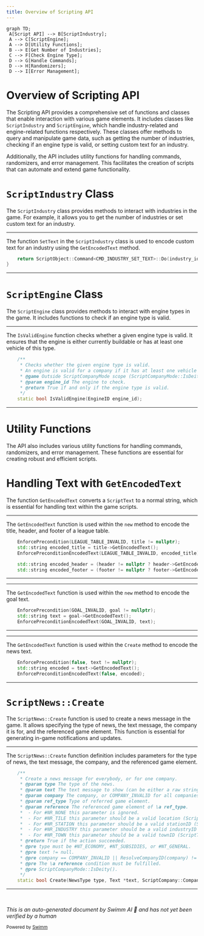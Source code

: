 ```yaml
---
title: Overview of Scripting API
---
```

```mermaid
graph TD;
 A[Script API] --> B[ScriptIndustry];
 A --> C[ScriptEngine];
 A --> D[Utility Functions];
 B --> E[Get Number of Industries];
 C --> F[Check Engine Type];
 D --> G[Handle Commands];
 D --> H[Randomizers];
 D --> I[Error Management];
```

# Overview of Scripting API

The Scripting API provides a comprehensive set of functions and classes that enable interaction with various game elements. It includes classes like <SwmToken path="src/script/api/script_news.hpp" pos="58:25:25" line-data="	 *  - For #NR_INDUSTRY this parameter should be a valid industryID (ScriptIndustry::IsValidIndustry).">`ScriptIndustry`</SwmToken> and <SwmToken path="src/script/api/script_engine.hpp" pos="22:2:2" line-data="class ScriptEngine : public ScriptObject {">`ScriptEngine`</SwmToken>, which handle industry-related and engine-related functions respectively. These classes offer methods to query and manipulate game data, such as getting the number of industries, checking if an engine type is valid, or setting custom text for an industry.

Additionally, the API includes utility functions for handling commands, randomizers, and error management. This facilitates the creation of scripts that can automate and extend game functionality.

# <SwmToken path="src/script/api/script_news.hpp" pos="58:25:25" line-data="	 *  - For #NR_INDUSTRY this parameter should be a valid industryID (ScriptIndustry::IsValidIndustry).">`ScriptIndustry`</SwmToken> Class

The <SwmToken path="src/script/api/script_news.hpp" pos="58:25:25" line-data="	 *  - For #NR_INDUSTRY this parameter should be a valid industryID (ScriptIndustry::IsValidIndustry).">`ScriptIndustry`</SwmToken> class provides methods to interact with industries in the game. For example, it allows you to get the number of industries or set custom text for an industry.

<SwmSnippet path="/src/script/api/script_industry.cpp" line="66">

---

The function <SwmToken path="src/script/api/script_industry.cpp" pos="59:10:10" line-data="/* static */ bool ScriptIndustry::SetText(IndustryID industry_id, Text *text)">`SetText`</SwmToken> in the <SwmToken path="src/script/api/script_news.hpp" pos="58:25:25" line-data="	 *  - For #NR_INDUSTRY this parameter should be a valid industryID (ScriptIndustry::IsValidIndustry).">`ScriptIndustry`</SwmToken> class is used to encode custom text for an industry using the <SwmToken path="src/script/api/script_industry.cpp" pos="66:24:24" line-data="	return ScriptObject::Command&lt;CMD_INDUSTRY_SET_TEXT&gt;::Do(industry_id, text != nullptr ? text-&gt;GetEncodedText() : std::string{});">`GetEncodedText`</SwmToken> method.

```c++
	return ScriptObject::Command<CMD_INDUSTRY_SET_TEXT>::Do(industry_id, text != nullptr ? text->GetEncodedText() : std::string{});
}
```

---

</SwmSnippet>

# <SwmToken path="src/script/api/script_engine.hpp" pos="22:2:2" line-data="class ScriptEngine : public ScriptObject {">`ScriptEngine`</SwmToken> Class

The <SwmToken path="src/script/api/script_engine.hpp" pos="22:2:2" line-data="class ScriptEngine : public ScriptObject {">`ScriptEngine`</SwmToken> class provides methods to interact with engine types in the game. It includes functions to check if an engine type is valid.

<SwmSnippet path="/src/script/api/script_engine.hpp" line="24">

---

The <SwmToken path="src/script/api/script_engine.hpp" pos="31:5:5" line-data="	static bool IsValidEngine(EngineID engine_id);">`IsValidEngine`</SwmToken> function checks whether a given engine type is valid. It ensures that the engine is either currently buildable or has at least one vehicle of this type.

```c++
	/**
	 * Checks whether the given engine type is valid.
	 * An engine is valid for a company if it has at least one vehicle of this engine or it's currently buildable.
	 * @game Outside ScriptCompanyMode scope (ScriptCompanyMode::IsDeity) the function reports all engines valid, which were or will be available at some point.
	 * @param engine_id The engine to check.
	 * @return True if and only if the engine type is valid.
	 */
	static bool IsValidEngine(EngineID engine_id);
```

---

</SwmSnippet>

# Utility Functions

The API also includes various utility functions for handling commands, randomizers, and error management. These functions are essential for creating robust and efficient scripts.

# Handling Text with <SwmToken path="src/script/api/script_industry.cpp" pos="66:24:24" line-data="	return ScriptObject::Command&lt;CMD_INDUSTRY_SET_TEXT&gt;::Do(industry_id, text != nullptr ? text-&gt;GetEncodedText() : std::string{});">`GetEncodedText`</SwmToken>

The function <SwmToken path="src/script/api/script_industry.cpp" pos="66:24:24" line-data="	return ScriptObject::Command&lt;CMD_INDUSTRY_SET_TEXT&gt;::Do(industry_id, text != nullptr ? text-&gt;GetEncodedText() : std::string{});">`GetEncodedText`</SwmToken> converts a <SwmToken path="src/script/api/script_news.hpp" pos="51:36:36" line-data="	 * @param text The text message to show (can be either a raw string, or a ScriptText object).">`ScriptText`</SwmToken> to a normal string, which is essential for handling text within the game scripts.

<SwmSnippet path="/src/script/api/script_league.cpp" line="34">

---

The <SwmToken path="src/script/api/script_league.cpp" pos="35:11:11" line-data="	std::string encoded_title = title-&gt;GetEncodedText();">`GetEncodedText`</SwmToken> function is used within the <SwmToken path="src/script/api/script_engine.hpp" pos="117:7:7" line-data="	 * Get the new cost of an engine.">`new`</SwmToken> method to encode the title, header, and footer of a league table.

```c++
	EnforcePrecondition(LEAGUE_TABLE_INVALID, title != nullptr);
	std::string encoded_title = title->GetEncodedText();
	EnforcePreconditionEncodedText(LEAGUE_TABLE_INVALID, encoded_title);

	std::string encoded_header = (header != nullptr ? header->GetEncodedText() : std::string{});
	std::string encoded_footer = (footer != nullptr ? footer->GetEncodedText() : std::string{});
```

---

</SwmSnippet>

<SwmSnippet path="/src/script/api/script_goal.cpp" line="50">

---

The <SwmToken path="src/script/api/script_goal.cpp" pos="51:11:11" line-data="	std::string text = goal-&gt;GetEncodedText();">`GetEncodedText`</SwmToken> function is used within the <SwmToken path="src/script/api/script_engine.hpp" pos="117:7:7" line-data="	 * Get the new cost of an engine.">`new`</SwmToken> method to encode the goal text.

```c++
	EnforcePrecondition(GOAL_INVALID, goal != nullptr);
	std::string text = goal->GetEncodedText();
	EnforcePreconditionEncodedText(GOAL_INVALID, text);
```

---

</SwmSnippet>

<SwmSnippet path="/src/script/api/script_news.cpp" line="28">

---

The <SwmToken path="src/script/api/script_news.cpp" pos="29:11:11" line-data="	std::string encoded = text-&gt;GetEncodedText();">`GetEncodedText`</SwmToken> function is used within the <SwmToken path="src/script/api/script_news.hpp" pos="49:3:3" line-data="	 * Create a news message for everybody, or for one company.">`Create`</SwmToken> method to encode the news text.

```c++
	EnforcePrecondition(false, text != nullptr);
	std::string encoded = text->GetEncodedText();
	EnforcePreconditionEncodedText(false, encoded);
```

---

</SwmSnippet>

# <SwmToken path="src/script/api/script_news.cpp" pos="23:8:10" line-data="/* static */ bool ScriptNews::Create(NewsType type, Text *text, ScriptCompany::CompanyID company, NewsReferenceType ref_type, SQInteger reference)">`ScriptNews::Create`</SwmToken>

The <SwmToken path="src/script/api/script_news.cpp" pos="23:8:10" line-data="/* static */ bool ScriptNews::Create(NewsType type, Text *text, ScriptCompany::CompanyID company, NewsReferenceType ref_type, SQInteger reference)">`ScriptNews::Create`</SwmToken> function is used to create a news message in the game. It allows specifying the type of news, the text message, the company it is for, and the referenced game element. This function is essential for generating in-game notifications and updates.

<SwmSnippet path="/src/script/api/script_news.hpp" line="48">

---

The <SwmToken path="src/script/api/script_news.cpp" pos="23:8:10" line-data="/* static */ bool ScriptNews::Create(NewsType type, Text *text, ScriptCompany::CompanyID company, NewsReferenceType ref_type, SQInteger reference)">`ScriptNews::Create`</SwmToken> function definition includes parameters for the type of news, the text message, the company, and the referenced game element.

```c++
	/**
	 * Create a news message for everybody, or for one company.
	 * @param type The type of the news.
	 * @param text The text message to show (can be either a raw string, or a ScriptText object).
	 * @param company The company, or COMPANY_INVALID for all companies.
	 * @param ref_type Type of referred game element.
	 * @param reference The referenced game element of \a ref_type.
	 *  - For #NR_NONE this parameter is ignored.
	 *  - For #NR_TILE this parameter should be a valid location (ScriptMap::IsValidTile).
	 *  - For #NR_STATION this parameter should be a valid stationID (ScriptStation::IsValidStation).
	 *  - For #NR_INDUSTRY this parameter should be a valid industryID (ScriptIndustry::IsValidIndustry).
	 *  - For #NR_TOWN this parameter should be a valid townID (ScriptTown::IsValidTown).
	 * @return True if the action succeeded.
	 * @pre type must be #NT_ECONOMY, #NT_SUBSIDIES, or #NT_GENERAL.
	 * @pre text != null.
	 * @pre company == COMPANY_INVALID || ResolveCompanyID(company) != COMPANY_INVALID.
	 * @pre The \a reference condition must be fulfilled.
	 * @pre ScriptCompanyMode::IsDeity().
	 */
	static bool Create(NewsType type, Text *text, ScriptCompany::CompanyID company, NewsReferenceType ref_type, SQInteger reference);
```

---

</SwmSnippet>

&nbsp;

*This is an auto-generated document by Swimm AI 🌊 and has not yet been verified by a human*

<SwmMeta version="3.0.0" repo-id="Z2l0aHViJTNBJTNBT3BlblRURC1jb3BpbG90LWRlbW8lM0ElM0Fzd2ltbWlv" repo-name="OpenTTD-copilot-demo"><sup>Powered by [Swimm](/)</sup></SwmMeta>
